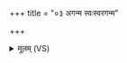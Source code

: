 +++
title = "०३ अगन्म स्वःस्वरगन्म"

+++
<details><summary>मूलम् (VS)</summary>

अग॑न्म॒ स्वः१॒॑स्व᳡रगन्म॒ सं सूर्य॑स्य॒ ज्योति॑षागन्म ॥
</details>